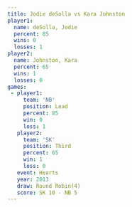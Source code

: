 ```yaml
---
title: Jodie deSolla vs Kara Johnston
player1:              
  name: deSolla, Jodie
  percent: 85         
  wins: 0             
  losses: 1           
player2:              
  name: Johnston, Kara
  percent: 65         
  wins: 1             
  losses: 0           
games:
 - player1:        
     team: 'NB'    
     position: Lead
     percent: 85   
     win: 0        
     loss: 1       
   player2:         
     team: 'SK'     
     position: Third
     percent: 65    
     win: 1         
     loss: 0        
   event: Hearts       
   year: 2013          
   draw: Round Robin(4)
   score: SK 10 - NB 5 
---
```

